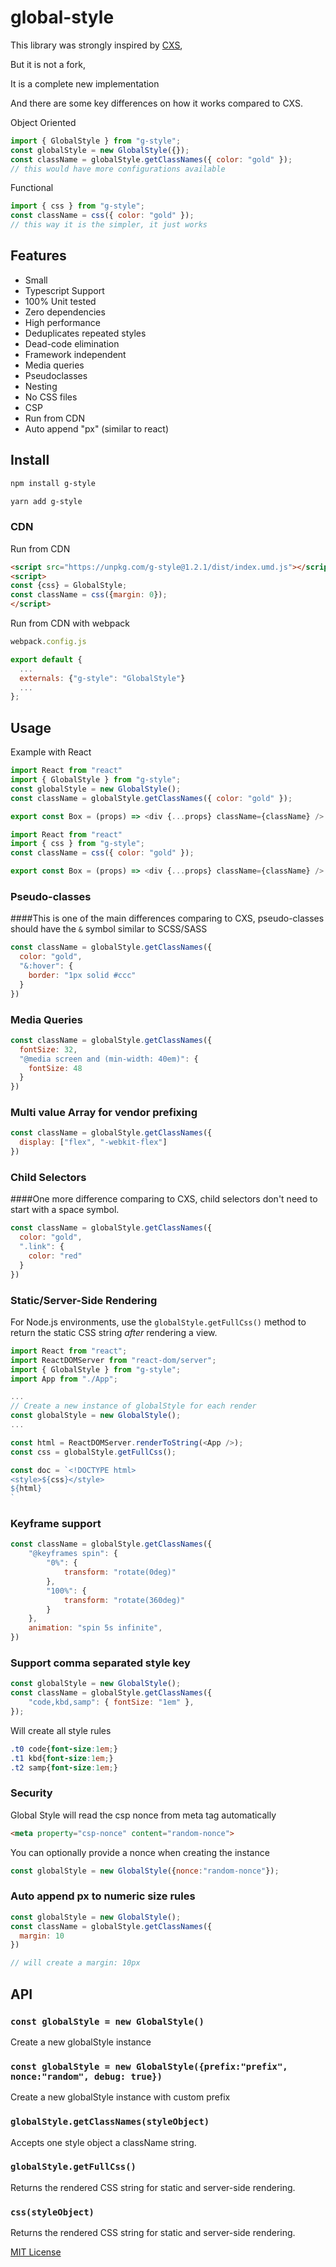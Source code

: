 # global-style

This library was strongly inspired by [CXS](https://github.com/cxs-css/cxs),

But it is not a fork,

It is a complete new implementation

And there are some key differences on how it works compared to CXS.


Object Oriented
```js
import { GlobalStyle } from "g-style";
const globalStyle = new GlobalStyle({});
const className = globalStyle.getClassNames({ color: "gold" });
// this would have more configurations available
```

Functional
```js
import { css } from "g-style";
const className = css({ color: "gold" });
// this way it is the simpler, it just works
```

## Features

- Small
- Typescript Support
- 100% Unit tested
- Zero dependencies
- High performance
- Deduplicates repeated styles
- Dead-code elimination
- Framework independent
- Media queries
- Pseudoclasses
- Nesting
- No CSS files
- CSP
- Run from CDN
- Auto append "px" (similar to react)


## Install

```sh
npm install g-style
```
```sh
yarn add g-style
```

### CDN

Run from CDN

```html
<script src="https://unpkg.com/g-style@1.2.1/dist/index.umd.js"></script>
<script>
const {css} = GlobalStyle;
const className = css({margin: 0});
</script>
```

Run from CDN with webpack

```js
webpack.config.js

export default {
  ...
  externals: {"g-style": "GlobalStyle"}
  ...
};

```


## Usage

Example with React

```js
import React from "react"
import { GlobalStyle } from "g-style";
const globalStyle = new GlobalStyle();
const className = globalStyle.getClassNames({ color: "gold" });

export const Box = (props) => <div {...props} className={className} />

```

```js
import React from "react"
import { css } from "g-style";
const className = css({ color: "gold" });

export const Box = (props) => <div {...props} className={className} />

```


### Pseudo-classes

####This is one of the main differences comparing to CXS, pseudo-classes should have the `&` symbol similar to SCSS/SASS

```js
const className = globalStyle.getClassNames({
  color: "gold",
  "&:hover": {
    border: "1px solid #ccc"
  }
})
```

### Media Queries
```js
const className = globalStyle.getClassNames({
  fontSize: 32,
  "@media screen and (min-width: 40em)": {
    fontSize: 48
  }
})
```

### Multi value Array for vendor prefixing
```js
const className = globalStyle.getClassNames({
  display: ["flex", "-webkit-flex"]
})
```

### Child Selectors

####One more difference comparing to CXS, child selectors don't need to start with a space symbol.

```js
const className = globalStyle.getClassNames({
  color: "gold",
  ".link": {
    color: "red"
  }
})
```

### Static/Server-Side Rendering

For Node.js environments, use the `globalStyle.getFullCss()` method to return the static CSS string *after* rendering a view.

```js
import React from "react";
import ReactDOMServer from "react-dom/server";
import { GlobalStyle } from "g-style";
import App from "./App";

...
// Create a new instance of globalStyle for each render
const globalStyle = new GlobalStyle();
...

const html = ReactDOMServer.renderToString(<App />);
const css = globalStyle.getFullCss();

const doc = `<!DOCTYPE html>
<style>${css}</style>
${html}
`
```


### Keyframe support

```js
const className = globalStyle.getClassNames({
    "@keyframes spin": {
        "0%": {
            transform: "rotate(0deg)"
        },
        "100%": {
            transform: "rotate(360deg)"
        }
    },
    animation: "spin 5s infinite",
})
```

### Support comma separated style key

```js
const globalStyle = new GlobalStyle();
const className = globalStyle.getClassNames({
    "code,kbd,samp": { fontSize: "1em" },
});
```
Will create all style rules
```css
.t0 code{font-size:1em;}
.t1 kbd{font-size:1em;}
.t2 samp{font-size:1em;}
```


### Security

Global Style will read the csp nonce from meta tag automatically

```html
<meta property="csp-nonce" content="random-nonce">
```

You can optionally provide a nonce when creating the instance

```js
const globalStyle = new GlobalStyle({nonce:"random-nonce"});
```

### Auto append px to numeric size rules
```js
const globalStyle = new GlobalStyle();
const className = globalStyle.getClassNames({
  margin: 10
})

// will create a margin: 10px

```



## API

### `const globalStyle = new GlobalStyle()`

Create a new globalStyle instance

### `const globalStyle = new GlobalStyle({prefix:"prefix", nonce:"random", debug: true})`

Create a new globalStyle instance with custom prefix

### `globalStyle.getClassNames(styleObject)`

Accepts one style object a className string.

### `globalStyle.getFullCss()`

Returns the rendered CSS string for static and server-side rendering.

### `css(styleObject)`

Returns the rendered CSS string for static and server-side rendering.

[MIT License](LICENSE.md)
